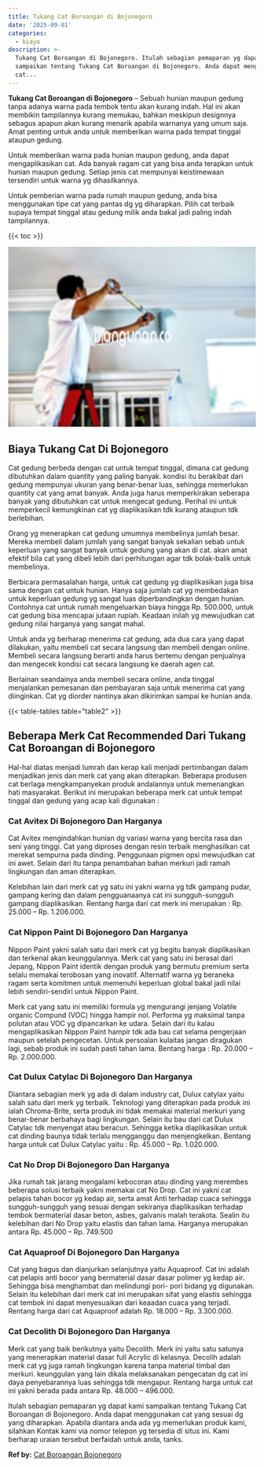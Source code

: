 ```yaml
---
title: Tukang Cat Boroangan di Bojonegoro
date: '2025-09-01'
categories:
  - biaya
description: >-
  Tukang Cat Boroangan di Bojonegoro. Itulah sebagian pemaparan yg dapat kami
  sampaikan tentang Tukang Cat Boroangan di Bojonegoro. Anda dapat menggunakan
  cat...
---
```


**Tukang Cat Boroangan di Bojonegoro** – Sebuah hunian maupun gedung tanpa adanya warna pada tembok tentu akan kurang indah. Hal ini akan membikin tampilannya kurang memukau, bahkan meskipun designnya sebagus apapun akan kurang menarik apabila warnanya yang umum saja. Amat penting untuk anda untuk memberikan warna pada tempat tinggal ataupun gedung.

Untuk memberikan warna pada hunian maupun gedung, anda dapat mengaplikasikan cat. Ada banyak ragam cat yang bisa anda terapkan untuk hunian maupun gedung. Setiap jenis cat mempunyai keistimewaan tersendiri untuk warna yg dihasilkannya.

Untuk pemberian warna pada rumah maupun gedung, anda bisa menggunakan tipe cat yang pantas dg yg diharapkan. Pilih cat terbaik supaya tempat tinggal atau gedung milik anda bakal jadi paling indah tampilannya.

{{< toc >}}

![Tukang Cat Boroangan di Bojonegoro](/images/jasa-cat-murah17.png)

## Biaya Tukang Cat Di Bojonegoro

Cat gedung berbeda dengan cat untuk tempat tinggal, dimana cat gedung dibutuhkan dalam quantity yang paling banyak. kondisi itu berakibat dari gedung mempunyai ukuran yang benar-benar luas, sehingga memerlukan quantity cat yang amat banyak. Anda juga harus memperkirakan seberapa banyak yang dibutuhkan cat untuk mengecat gedung. Perihal ini untuk memperkecil kemungkinan cat yg diaplikasikan tdk kurang ataupun tdk berlebihan.

Orang yg menerapkan cat gedung umumnya membelinya jumlah besar. Mereka membeli dalam jumlah yang sangat banyak sekalian sebab untuk keperluan yang sangat banyak untuk gedung yang akan di cat. akan amat efektif bila cat yang dibeli lebih dari perhitungan agar tdk bolak-balik untuk membelinya.

Berbicara permasalahan harga, untuk cat gedung yg diaplikasikan juga bisa sama dengan cat untuk hunian. Hanya saja jumlah cat yg membedakan untuk keperluan gedung yg sangat luas diperbandingkan dengan hunian. Contohnya cat untuk rumah mengeluarkan biaya hingga Rp. 500.000, untuk cat gedung bisa mencapai jutaan rupiah. Keadaan inilah yg mewujudkan cat gedung nilai harganya yang sangat mahal.

Untuk anda yg berharap menerima cat gedung, ada dua cara yang dapat dilakukan, yaitu membeli cat secara langsung dan membeli dengan online. Membeli secara langsung berarti anda harus bertemu dengan penjualnya dan mengecek kondisi cat secara langsung ke daerah agen cat.

Berlainan seandainya anda membeli secara online, anda tinggal menjalankan pemesanan dan pembayaran saja untuk menerima cat yang diinginkan. Cat yg diorder nantinya akan dikirimkan sampai ke hunian anda.

{{< table-tables table="table2" >}}

## Beberapa Merk Cat Recommended Dari Tukang Cat Boroangan di Bojonegoro

Hal-hal diatas menjadi lumrah dan kerap kali menjadi pertimbangan dalam menjadikan jenis dan merk cat yang akan diterapkan. Beberapa produsen cat berlaga mengkampanyekan produk andalannya untuk memenangkan hati masyarakat. Berikut ini merupakan beberapa merk cat untuk tempat tinggal dan gedung yang acap kali digunakan :

### Cat Avitex Di Bojonegoro Dan Harganya

Cat Avitex mengindahkan hunian dg variasi warna yang bercita rasa dan seni yang tinggi. Cat yang diproses dengan resin terbaik menghasilkan cat merekat sempurna pada dinding. Penggunaan pigmen opsi mewujudkan cat ini awet. Selain dari itu tanpa penambahan bahan merkuri jadi ramah lingkungan dan aman diterapkan.

Kelebihan lain dari merk cat yg satu ini yakni warna yg tdk gampang pudar, gampang kering dan dalam pengguanaanya cat ini sungguh-sungguh gampang diaplikasikan. Rentang harga dari cat merk ini merupakan : Rp. 25.000 – Rp. 1.206.000.

### Cat Nippon Paint Di Bojonegoro Dan Harganya

Nippon Paint yakni salah satu dari merk cat yg begitu banyak diaplikasikan dan terkenal akan keunggulannya. Merk cat yang satu ini berasal dari Jepang, Nippon Paint identik dengan produk yang bermutu premium serta selalu memakai terobosan yang inovatif. Alternatif warna yg beraneka ragam serta komitmen untuk memenuhi keperluan global bakal jadi nilai lebih sendiri-sendiri untuk Nippon Paint.

Merk cat yang satu ini memiliki formula yg mengurangi jenjang Volatile organic Compund (VOC) hingga hampir nol. Performa yg maksimal tanpa polutan atau VOC yg dipancarkan ke udara. Selain dari itu kalau mengaplikasikan Nippon Paint hampir tdk ada bau cat selama pengerjaan maupun setelah pengecetan. Untuk persoalan kulaitas jangan diragukan lagi, sebab produk ini sudah pasti tahan lama. Bentang harga : Rp. 20.000 – Rp. 2.000.000.

### Cat Dulux Catylac Di Bojonegoro Dan Harganya

Diantara sebagian merk yg ada di dalam industry cat, Dulux catylax yaitu salah satu dari merk yg terbaik. Teknologi yang diterapkan pada produk ini ialah Chroma-Brite, serta produk ini tidak memakai material merkuri yang benar-benar berbahaya bagi lingkungan. Selain itu bau dari cat Dulux Catylac tdk menyengat atau beracun. Sehingga ketika diaplikasikan untuk cat dinding baunya tidak terlalu mengganggu dan menjengkelkan. Bentang harga untuk cat Dulux Catylac yaitu : Rp. 45.000 – Rp. 1.020.000.

### Cat No Drop Di Bojonegoro Dan Harganya

Jika rumah tak jarang mengalami kebocoran atau dinding yang merembes beberapa solusi terbaik yakni memakai cat No Drop. Cat ini yakni cat pelapis tahan bocor yg kedap air, serta amat Anti terhadap cuaca sehingga sungguh-sungguh yang sesuai dengan sekiranya diaplikasikan terhadap tembok bermaterial dasar beton, asbes, galvanis malah terakota. Sealin itu kelebihan dari No Drop yaitu elastis dan tahan lama. Harganya merupakan antara Rp. 45.000 – Rp. 749.500

### Cat Aquaproof Di Bojonegoro Dan Harganya

Cat yang bagus dan dianjurkan selanjutnya yaitu Aquaproof. Cat ini adalah cat pelapis anti bocor yang bermaterial dasar dasar polimer yg kedap air. Sehingga bisa menghambat dan melindungi pori- pori bidang yg digunakan. Selain itu kelebihan dari merk cat ini merupakan sifat yang elastis sehingga cat tembok ini dapat menyesuaikan dari keaadan cuaca yang terjadi. Rentang harga dari cat Aquaproof adalah Rp. 18.000 – Rp. 3.300.000.

### Cat Decolith Di Bojonegoro Dan Harganya

Merk cat yang baik berikutnya yaitu Decolith. Merk ini yaitu satu satunya yang menerapkan material dasar full Acrylic di kelasnya. Decolih adalah merk cat yg juga ramah lingkungan karena tanpa material timbal dan merkuri. keunggulan yang lain dikala melaksanakan pengecatan dg cat ini daya penyebarannya luas sehingga tdk mengapur. Rentang harga untuk cat ini yakni berada pada antara Rp. 48.000 – 496.000.

Itulah sebagian pemaparan yg dapat kami sampaikan tentang Tukang Cat Boroangan di Bojonegoro. Anda dapat menggunakan cat yang sesuai dg yang diharapkan. Apabila diantara anda ada yg memerlukan produk kami, silahkan Kontak kami via nomor telepon yg tersedia di situs ini. Kami berharap uraian tersebut berfaidah untuk anda, tanks.

**Ref by:** [Cat Boroangan Bojonegoro](https://id.wikipedia.org/wiki/Cat)
